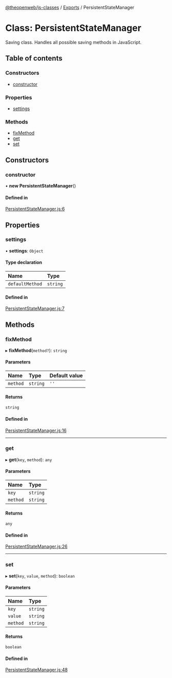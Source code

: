 [@theopenweb/js-classes](../README.md) / [Exports](../modules.md) / PersistentStateManager

# Class: PersistentStateManager

Saving class.
Handles all possible saving methods in JavaScript.

## Table of contents

### Constructors

- [constructor](PersistentStateManager.md#constructor)

### Properties

- [settings](PersistentStateManager.md#settings)

### Methods

- [fixMethod](PersistentStateManager.md#fixmethod)
- [get](PersistentStateManager.md#get)
- [set](PersistentStateManager.md#set)

## Constructors

### constructor

• **new PersistentStateManager**()

#### Defined in

[PersistentStateManager.js:6](https://github.com/theopenwebjp/js-classes/blob/3046fa5/src/PersistentStateManager.js#L6)

## Properties

### settings

• **settings**: `Object`

#### Type declaration

| Name | Type |
| :------ | :------ |
| `defaultMethod` | `string` |

#### Defined in

[PersistentStateManager.js:7](https://github.com/theopenwebjp/js-classes/blob/3046fa5/src/PersistentStateManager.js#L7)

## Methods

### fixMethod

▸ **fixMethod**(`method?`): `string`

#### Parameters

| Name | Type | Default value |
| :------ | :------ | :------ |
| `method` | `string` | `''` |

#### Returns

`string`

#### Defined in

[PersistentStateManager.js:16](https://github.com/theopenwebjp/js-classes/blob/3046fa5/src/PersistentStateManager.js#L16)

___

### get

▸ **get**(`key`, `method`): `any`

#### Parameters

| Name | Type |
| :------ | :------ |
| `key` | `string` |
| `method` | `string` |

#### Returns

`any`

#### Defined in

[PersistentStateManager.js:26](https://github.com/theopenwebjp/js-classes/blob/3046fa5/src/PersistentStateManager.js#L26)

___

### set

▸ **set**(`key`, `value`, `method`): `boolean`

#### Parameters

| Name | Type |
| :------ | :------ |
| `key` | `string` |
| `value` | `string` |
| `method` | `string` |

#### Returns

`boolean`

#### Defined in

[PersistentStateManager.js:48](https://github.com/theopenwebjp/js-classes/blob/3046fa5/src/PersistentStateManager.js#L48)
